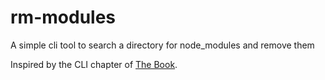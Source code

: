 # rm-modules
A simple cli tool to search a directory for node_modules and remove them

Inspired by the CLI chapter of [The Book](https://doc.rust-lang.org/book/ch12-00-an-io-project.html).
